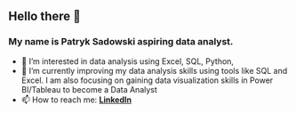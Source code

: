 ## Hello there 👋

### My name is Patryk Sadowski aspiring data analyst.

- 👀 I’m interested in data analysis using Excel, SQL, Python, 
- 🌱 I’m currently improving my data analysis skills using tools like SQL and Excel. I am also focusing on gaining data visualization skills in Power BI/Tableau to become a Data Analyst
- 📫 How to reach me: **[LinkedIn](https://www.linkedin.com/in/patryk-sadowski1/)**
<!---
